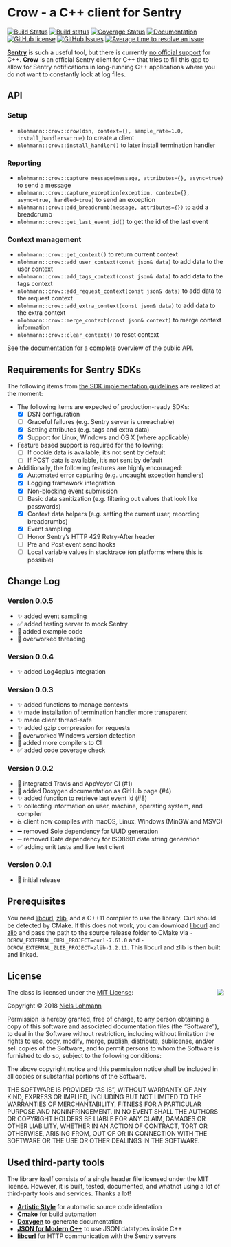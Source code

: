 # Crow - a C++ client for Sentry

[![Build Status](https://travis-ci.org/nlohmann/crow.svg?branch=master)](https://travis-ci.org/nlohmann/crow)
[![Build status](https://ci.appveyor.com/api/projects/status/40wh0fwaevlheyjo/branch/master?svg=true)](https://ci.appveyor.com/project/nlohmann/crow/branch/master)
[![Coverage Status](https://coveralls.io/repos/github/nlohmann/crow/badge.svg?branch=master)](https://coveralls.io/github/nlohmann/crow?branch=master)
[![Documentation](https://img.shields.io/badge/docs-doxygen-blue.svg)](http://nlohmann.github.io/crow)
[![GitHub license](https://img.shields.io/badge/license-MIT-blue.svg)](https://raw.githubusercontent.com/nlohmann/crow/master/LICENSE.MIT)
[![GitHub Issues](https://img.shields.io/github/issues/nlohmann/crow.svg)](http://github.com/nlohmann/crow/issues)
[![Average time to resolve an issue](http://isitmaintained.com/badge/resolution/nlohmann/crow.svg)](http://isitmaintained.com/project/nlohmann/crow)

[**Sentry**](https://sentry.io/welcome/) is such a useful tool, but there is currently [no official support](https://sentry.io/platforms/) for C++. **Crow** is an official Sentry client for C++ that tries to fill this gap to allow for Sentry notifications in long-running C++ applications where you do not want to constantly look at log files.

## API

### Setup

- `nlohmann::crow::crow(dsn, context={}, sample_rate=1.0, install_handlers=true)` to create a client
- `nlohmann::crow::install_handler()` to later install termination handler

### Reporting

- `nlohmann::crow::capture_message(message, attributes={}, async=true)` to send a message
- `nlohmann::crow::capture_exception(exception, context={}, async=true, handled=true)` to send an exception
- `nlohmann::crow::add_breadcrumb(message, attributes={})` to add a breadcrumb
- `nlohmann::crow::get_last_event_id()` to get the id of the last event

### Context management

- `nlohmann::crow::get_context()` to return current context
- `nlohmann::crow::add_user_context(const json& data)` to add data to the user context
- `nlohmann::crow::add_tags_context(const json& data)` to add data to the tags context
- `nlohmann::crow::add_request_context(const json& data)` to add data to the request context
- `nlohmann::crow::add_extra_context(const json& data)` to add data to the extra context
- `nlohmann::crow::merge_context(const json& context)` to merge context information
- `nlohmann::crow::clear_context()` to reset context

See [the documentation](https://nlohmann.github.io/crow/classnlohmann_1_1crow.html) for a complete overview of the public API.

## Requirements for Sentry SDKs

The following items from [the SDK implementation guidelines](https://docs.sentry.io/clientdev/overview/#writing-an-sdk) are realized at the moment:

- The following items are expected of production-ready SDKs:
    - [x] DSN configuration
    - [ ] Graceful failures (e.g. Sentry server is unreachable)
    - [x] Setting attributes (e.g. tags and extra data)
    - [x] Support for Linux, Windows and OS X (where applicable)
- Feature based support is required for the following:
    - [ ] If cookie data is available, it’s not sent by default
    - [ ] If POST data is available, it’s not sent by default
- Additionally, the following features are highly encouraged:
    - [x] Automated error capturing (e.g. uncaught exception handlers)
    - [x] Logging framework integration
    - [x] Non-blocking event submission
    - [ ] Basic data sanitization (e.g. filtering out values that look like passwords)
    - [x] Context data helpers (e.g. setting the current user, recording breadcrumbs)
    - [x] Event sampling
    - [ ] Honor Sentry’s HTTP 429 Retry-After header
    - [ ] Pre and Post event send hooks
    - [ ] Local variable values in stacktrace (on platforms where this is possible)

## Change Log

### Version 0.0.5

- :sparkles: added event sampling
- :white_check_mark: added testing server to mock Sentry
- :memo: added example code
- :hammer: overworked threading

### Version 0.0.4

- :sparkles: added Log4cplus integration

### Version 0.0.3

- :sparkles: added functions to manage contexts
- :sparkles: made installation of termination handler more transparent
- :sparkles: made client thread-safe
- :sparkles: added gzip compression for requests
- :checkered_flag: overworked Windows version detection
- :construction_worker: added more compilers to CI
- :white_check_mark: added code coverage check

### Version 0.0.2

- :construction_worker: integrated Travis and AppVeyor CI (#1)
- :memo: added Doxygen documentation as GitHub page (#4)
- :sparkles: added function to retrieve last event id (#8)
- :sparkles: collecting information on user, machine, operating system, and compiler
- :wheelchair: client now compiles with macOS, Linux, Windows (MinGW and MSVC)
- :heavy_minus_sign: removed Sole dependency for UUID generation
- :heavy_minus_sign: removed Date dependency for ISO8601 date string generation
- :white_check_mark: adding unit tests and live test client

### Version 0.0.1

- :tada: initial release

## Prerequisites

You need [libcurl](https://curl.haxx.se/libcurl/), [zlib](https://zlib.net), and a C++11 compiler to use the library.
Curl should be detected by CMake. If this does not work, you can download [libcurl](https://curl.haxx.se/download.html)
and [zlib](https://zlib.net) and pass the path to the source release folder to CMake via
`-DCROW_EXTERNAL_CURL_PROJECT=curl-7.61.0` and `-DCROW_EXTERNAL_ZLIB_PROJECT=zlib-1.2.11`.
This libcurl and zlib is then built and linked.

## License

<img align="right" src="http://opensource.org/trademarks/opensource/OSI-Approved-License-100x137.png">

The class is licensed under the [MIT License](http://opensource.org/licenses/MIT):

Copyright &copy; 2018 [Niels Lohmann](http://nlohmann.me)

Permission is hereby granted, free of charge, to any person obtaining a copy of this software and associated documentation files (the “Software”), to deal in the Software without restriction, including without limitation the rights to use, copy, modify, merge, publish, distribute, sublicense, and/or sell copies of the Software, and to permit persons to whom the Software is furnished to do so, subject to the following conditions:

The above copyright notice and this permission notice shall be included in all copies or substantial portions of the Software.

THE SOFTWARE IS PROVIDED “AS IS”, WITHOUT WARRANTY OF ANY KIND, EXPRESS OR IMPLIED, INCLUDING BUT NOT LIMITED TO THE WARRANTIES OF MERCHANTABILITY, FITNESS FOR A PARTICULAR PURPOSE AND NONINFRINGEMENT. IN NO EVENT SHALL THE AUTHORS OR COPYRIGHT HOLDERS BE LIABLE FOR ANY CLAIM, DAMAGES OR OTHER LIABILITY, WHETHER IN AN ACTION OF CONTRACT, TORT OR OTHERWISE, ARISING FROM, OUT OF OR IN CONNECTION WITH THE SOFTWARE OR THE USE OR OTHER DEALINGS IN THE SOFTWARE.

## Used third-party tools

The library itself consists of a single header file licensed under the MIT license. However, it is built, tested, documented, and whatnot using a lot of third-party tools and services. Thanks a lot!

- [**Artistic Style**](http://astyle.sourceforge.net) for automatic source code identation
- [**Cmake**](https://cmake.org) for build automation
- [**Doxygen**](http://www.stack.nl/~dimitri/doxygen/) to generate documentation
- [**JSON for Modern C++**](https://github.com/nlohmann/json) to use JSON datatypes inside C++
- [**libcurl**](https://curl.haxx.se/libcurl/) for HTTP communication with the Sentry servers
